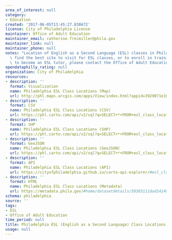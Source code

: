 ```yaml
---
area_of_interest: null
category: 
- Education
created: '2017-06-05T13:45:27.838672'
license: City of Philadelphia License
maintainer: Office of Adult Education
maintainer_email: catherine.freimiller@phila.gov
maintainer_link: null
maintainer_phone: null
notes: "Location of English as a Second Language (ESL) classes in Philadelphia. To\
  \ find the best site to visit for ESL classes, or to enroll in training for volunteers\
  \ to become an ESL tutor, please contact the Office of Adult Education at 215-686-5250."
opendataphilly_rating: null
organization: City of Philadelphia
resources:
- description: ''
  format: Visualization
  name: Philadelphia ESL Class Locations (Map)
  url: http://phl.maps.arcgis.com/apps/View/index.html?appid=3929071e10db460db6e2265423ed4e83
- description: ''
  format: CSV
  name: Philadelphia ESL Class Locations (CSV)
  url: https://phl.carto.com/api/v2/sql?q=SELECT+*+FROM+esl_class_locations&filename=esl_class_locations&format=csv&skipfields=cartodb_id
- description: ''
  format: SHP
  name: Philadelphia ESL Class Locations (SHP)
  url: https://phl.carto.com/api/v2/sql?q=SELECT+*+FROM+esl_class_locations&filename=esl_class_locations&format=shp&skipfields=cartodb_id
- description: ''
  format: GeoJSON
  name: Philadelphia ESL Class Locations (GeoJSON)
  url: https://phl.carto.com/api/v2/sql?q=SELECT+*+FROM+esl_class_locations&filename=esl_class_locations&format=geojson&skipfields=cartodb_id
- description: ''
  format: API
  name: Philadelphia ESL Class Locations (API)
  url: https://cityofphiladelphia.github.io/carto-api-explorer/#esl_class_locations
- description: ''
  format: HTML
  name: Philadelphia ESL Class Locations (Metadata)
  url: https://metadata.phila.gov/#home/datasetdetails/59303111dad141495c52d9db/representationdetails/59303112dad141495c52d9df/
schema: philadelphia
source: ''
tags:
- ESL
- Office of Adult Education
time_period: null
title: Philadelphia ESL (English as a Second Language) Class Locations
usage: null
---
```

